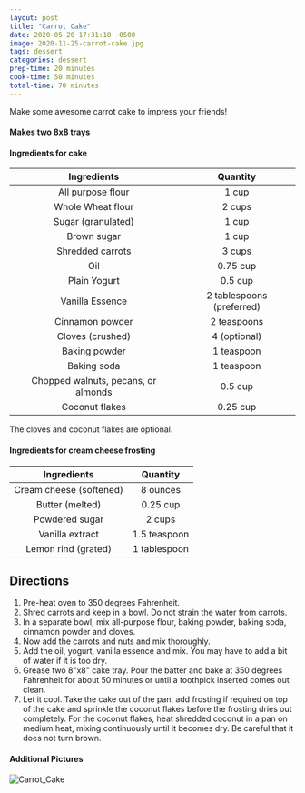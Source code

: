 ```yaml
---
layout: post
title: "Carrot Cake"
date: 2020-05-20 17:31:18 -0500
image: 2020-11-25-carrot-cake.jpg
tags: dessert
categories: dessert
prep-time: 20 minutes
cook-time: 50 minutes
total-time: 70 minutes
---
```


Make some awesome carrot cake to impress your friends!

#### Makes two 8x8 trays

#### Ingredients for cake

|             Ingredients             |          Quantity         |
|:-----------------------------------:|:-------------------------:|
|          All purpose flour          |           1 cup           |
|          Whole Wheat flour          |           2 cups          |
|          Sugar (granulated)         |           1 cup           |
|             Brown sugar             |           1 cup           |
|           Shredded carrots          |           3 cups          |
|                 Oil                 |          0.75 cup         |
|             Plain Yogurt            |          0.5 cup          |
|           Vanilla Essence           | 2 tablespoons (preferred) |
|           Cinnamon powder           |        2 teaspoons        |
|           Cloves (crushed)          |        4 (optional)       |
|            Baking powder            |         1 teaspoon        |
|             Baking soda             |         1 teaspoon        |
| Chopped walnuts, pecans, or almonds |          0.5 cup          |
|            Coconut flakes           |          0.25 cup         |

The cloves and coconut flakes are optional.

#### Ingredients for cream cheese frosting

|       Ingredients       |   Quantity   |
|:-----------------------:|:------------:|
| Cream cheese (softened) |   8 ounces   |
|     Butter (melted)     |   0.25 cup   |
|      Powdered sugar     |    2 cups    |
|     Vanilla extract     | 1.5 teaspoon |
|   Lemon rind (grated)   | 1 tablespoon |

## Directions

1. Pre-heat oven to 350 degrees Fahrenheit.
2. Shred carrots and keep in a bowl. Do not strain the water from carrots.
3. In a separate bowl, mix all-purpose flour, baking powder, baking soda, cinnamon powder and cloves.
4. Now add the carrots and nuts and mix thoroughly.
5. Add the oil, yogurt, vanilla essence and mix. You may have to add a bit of water if it is too dry.
6. Grease two 8"x8" cake tray. Pour the batter and bake at 350 degrees Fahrenheit for about 50 minutes or until a toothpick inserted comes out clean.
7. Let it cool. Take the cake out of the pan, add frosting if required on top of the cake and sprinkle the coconut flakes before the frosting dries out completely. For the coconut flakes, heat shredded coconut in a pan on medium heat, mixing continuously until it becomes dry. Be careful that it does not turn brown.

#### Additional Pictures

![Carrot_Cake](https://jainrecipes.github.io/images/2020-05-20-carrot-cake.jpg)
